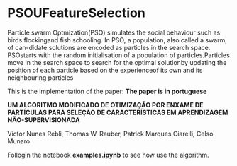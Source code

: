 # PSOUFeatureSelection

Particle swarm Optmization(PSO) simulates the social behaviour such as birds flockingand fish schooling. In PSO, a population, also called a swarm, of can-didate solutions are encoded as particles in the search space. PSOstarts with the random initialisation of a population of particles.Particles move in the search space to search for the optimal solutionby updating the position of each particle based on the experienceof its own and its neighbouring particles

This is the implementation of the paper:
**The paper is in portuguese**

**UM ALGORITMO MODIFICADO DE OTIMIZAÇÃO POR ENXAME DE
PARTÍCULAS PARA SELEÇÃO DE CARACTERÍSTICAS EM APRENDIZAGEM
NÃO-SUPERVISIONADA**

Victor Nunes Rebli, Thomas W. Rauber, Patrick Marques Ciarelli, Celso Munaro

Follogin the notebook **examples.ipynb** to see how use the algorithm.
